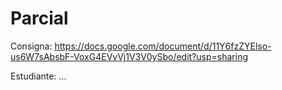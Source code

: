 # Parcial

Consigna:
https://docs.google.com/document/d/11Y6fzZYElso-us6W7sAbsbF-VoxG4EVvVj1V3V0ySbo/edit?usp=sharing

Estudiante:
...
